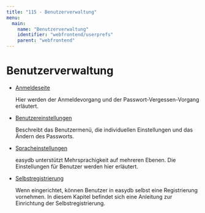 ```yaml
---
title: "115 - Benutzerverwaltung"
menu:
  main:
    name: "Benutzerverwaltung"
    identifier: "webfrontend/userprefs"
    parent: "webfrontend"
---
```

# Benutzerverwaltung

* [Anmeldeseite](loginscreen)

	Hier werden der Anmeldevorgang und der Passwort-Vergessen-Vorgang erläutert.

* [Benutzereinstellungen](userprefs)

	Beschreibt das Benutzermenü, die individuellen Einstellungen und das Ändern des Passworts.

* [Spracheinstellungen](language)

	easydb unterstützt Mehrsprachigkeit auf mehreren Ebenen. Die Einstellungen für Benutzer werden hier erläutert.

* [Selbstregistrierung](../../tutorials/selfregister)

	Wenn eingerichtet, können Benutzer in easydb selbst eine Registrierung vornehmen. In diesem Kapitel befindet sich eine Anleitung zur Einrichtung der Selbstregistrierung.
